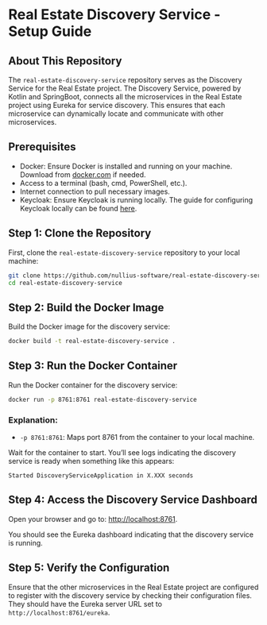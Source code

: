 # Real Estate Discovery Service - Setup Guide

## About This Repository

The `real-estate-discovery-service` repository serves as the Discovery Service for the Real Estate project. The Discovery Service, powered by Kotlin and SpringBoot, connects all the microservices in the Real Estate project using Eureka for service discovery. This ensures that each microservice can dynamically locate and communicate with other microservices.

## Prerequisites

- Docker: Ensure Docker is installed and running on your machine. Download from [docker.com](https://www.docker.com) if needed.
- Access to a terminal (bash, cmd, PowerShell, etc.).
- Internet connection to pull necessary images.
- Keycloak: Ensure Keycloak is running locally. The guide for configuring Keycloak locally can be found [here](https://github.com/nullius-software/real-estate-keycloak-render).

## Step 1: Clone the Repository

First, clone the `real-estate-discovery-service` repository to your local machine:

```bash
git clone https://github.com/nullius-software/real-estate-discovery-service.git
cd real-estate-discovery-service
```

## Step 2: Build the Docker Image

Build the Docker image for the discovery service:

```bash
docker build -t real-estate-discovery-service .
```

## Step 3: Run the Docker Container

Run the Docker container for the discovery service:

```bash
docker run -p 8761:8761 real-estate-discovery-service
```

### Explanation:

- `-p 8761:8761`: Maps port 8761 from the container to your local machine.

Wait for the container to start. You’ll see logs indicating the discovery service is ready when something like this appears:

```
Started DiscoveryServiceApplication in X.XXX seconds
```

## Step 4: Access the Discovery Service Dashboard

Open your browser and go to: [http://localhost:8761](http://localhost:8761).

You should see the Eureka dashboard indicating that the discovery service is running.

## Step 5: Verify the Configuration

Ensure that the other microservices in the Real Estate project are configured to register with the discovery service by checking their configuration files. They should have the Eureka server URL set to `http://localhost:8761/eureka`.
